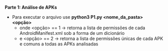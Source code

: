 **Parte 1: Análise de APKs**
- Para executar o arquivo use **python3 P1.py <nome_da_pasta> <opção>**
  - onde <opção> == 1 -> retorna a lista de permissões de cada AndroidManifest.xml sob a forma de um dicionário
  - e <opção> == 2 -> retorna a lista de permissões únicas de cada APK e comuns a todas as APKs analisadas
